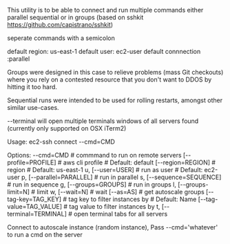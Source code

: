 This utility is to be able to connect and run multiple commands either parallel sequential or in groups (based on sshkit https://github.com/capistrano/sshkit)


seperate commands with a semicolon

default region: us-east-1
default user: ec2-user
default connnection :parallel


Groups were designed in this case to relieve problems (mass Git checkouts) where you rely on a contested resource that you don't want to DDOS by hitting it too hard.

Sequential runs were intended to be used for rolling restarts, amongst other similar use-cases.


--terminal will open multiple terminals windows of all servers found (currently only supported on OSX iTerm2)


Usage:
  ec2-ssh connect --cmd=CMD

Options:
      --cmd=CMD                # commmand to run on remote servers
      [--profile=PROFILE]      # aws cli profile
                               # Default: default
      [--region=REGION]        # region
                               # Default: us-east-1
  u, [--user=USER]             # run as user
                               # Default: ec2-user
  p, [--parallel=PARALLEL]     # run in parallel
  s, [--sequence=SEQUENCE]     # run in sequence
  g, [--groups=GROUPS]         # run in groups
  l, [--groups-limit=N]        # limit
  w, [--wait=N]                # wait
      [--as=AS]                # get autoscale groups
      [--tag-key=TAG_KEY]      # tag key to filter instances by
                               # Default: Name
      [--tag-value=TAG_VALUE]  # tag value to filter instances by
  t, [--terminal=TERMINAL]     # open terminal tabs for all servers

Connect to autoscale instance (random instance), Pass --cmd='whatever' to run a cmd on the server